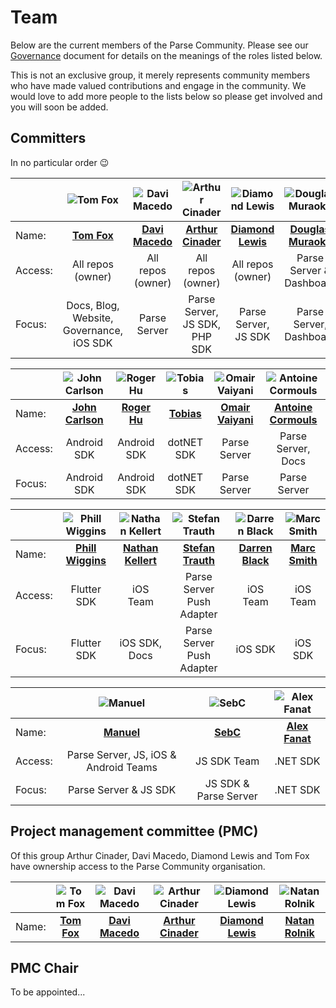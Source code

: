 # Team

Below are the current members of the Parse Community. Please see our [Governance](GOVERNANCE.md) document for details on the meanings of the roles listed below.

This is not an exclusive group, it merely represents community members who have made valued contributions and engage in the community. We would love to add more people to the lists below so please get involved and you will soon be added.

## Committers

In no particular order 😉

|         | ![Tom Fox](https://avatars0.githubusercontent.com/u/13188249?s=180&v=4) | ![Davi Macedo](https://avatars3.githubusercontent.com/u/4430059?s=180&v=4) | ![Arthur Cinader](https://avatars2.githubusercontent.com/u/700572?s=180&v=4) | ![Diamond Lewis](https://avatars0.githubusercontent.com/u/9830365?s=180&v=4) | ![Douglas Muraoka](https://avatars0.githubusercontent.com/u/8273531?s=180&v=4) |
|---------|:---:|:---:|:---:|:---:|:---:|
| Name:   | [__Tom Fox__](https://github.com/tomwfox) | [__Davi Macedo__](https://github.com/davimacedo) | [__Arthur Cinader__](https://github.com/acinader) | [__Diamond Lewis__](https://github.com/dplewis) | [__Douglas Muraoka__](https://github.com/douglasmuraoka) |
| Access: | All repos (owner) | All repos (owner) | All repos (owner) | All repos (owner) | Parse Server & Dashboard |
| Focus:  | Docs, Blog, Website, Governance, iOS SDK | Parse Server | Parse Server, JS SDK, PHP SDK | Parse Server, JS SDK | Parse Server, Dashboard |

|         | ![John Carlson](https://avatars1.githubusercontent.com/u/1459320?s=180&v=4) | ![Roger Hu](https://avatars1.githubusercontent.com/u/326857?s=180&v=4) | ![Tobias](https://avatars3.githubusercontent.com/u/5549565?s=180&v=4) | ![Omair Vaiyani](https://avatars2.githubusercontent.com/u/5912209?s=180&v=4) | ![Antoine Cormouls](https://avatars3.githubusercontent.com/u/27959372?s=180&v=4) |
|---------|:---:|:---:|:---:|:---:|:---:|
| Name:   | [__John Carlson__](https://github.com/Jawnnypoo) | [__Roger Hu__](https://github.com/rogerhu) | [__Tobias__](https://github.com/TobiasPott) | [__Omair Vaiyani__](https://github.com/omairvaiyani) | [__Antoine Cormouls__](https://github.com/Moumouls) |
| Access: | Android SDK | Android SDK | dotNET SDK | Parse Server | Parse Server, Docs |
| Focus:  | Android SDK | Android SDK | dotNET SDK | Parse Server | Parse Server |

|         | ![Phill Wiggins](https://avatars3.githubusercontent.com/u/7874526?s=400&v=4) | ![Nathan Kellert](https://avatars2.githubusercontent.com/u/3413855?s=400&v=4) | ![Stefan Trauth](https://avatars2.githubusercontent.com/u/144173?s=400&v=4) | ![Darren Black](https://avatars1.githubusercontent.com/u/845731?s=180&v=4) | ![Marc Smith](https://avatars0.githubusercontent.com/u/5037688?s=180&v=4) |
|---------|:---:|:---:|:---:|:---:|:---:|
| Name:   | [__Phill Wiggins__](https://github.com/phillwiggins) | [__Nathan Kellert__](https://github.com/noobs2ninjas) | [__Stefan Trauth__](https://github.com/funkenstrahlen) | [__Darren Black__](https://github.com/drdaz) | [__Marc Smith__](https://github.com/mrmarcsmith) |
| Access: | Flutter SDK | iOS Team | Parse Server Push Adapter | iOS Team | iOS Team |
| Focus:  | Flutter SDK | iOS SDK, Docs | Parse Server Push Adapter | iOS SDK | iOS SDK |

|         | ![Manuel](https://avatars3.githubusercontent.com/u/5673677?s=400&v=4) | ![SebC](https://avatars1.githubusercontent.com/u/3028067?s=400&v=4) | ![Alex Fanat](https://avatars2.githubusercontent.com/u/16641853?s=400&v=4) |
|---------|:---:|:---:|:---:|
| Name:   | [__Manuel__](https://github.com/mtrezza) | [__SebC__](https://github.com/sebc99) | [__Alex Fanat__](https://github.com/TheFanatr) | [____]() | [____]() |
| Access: | Parse Server, JS, iOS & Android Teams | JS SDK Team | .NET SDK |
| Focus:  | Parse Server & JS SDK | JS SDK & Parse Server | .NET SDK |

## Project management committee (PMC)

Of this group Arthur Cinader, Davi Macedo, Diamond Lewis and Tom Fox have ownership access to the Parse Community organisation.

|       | ![Tom Fox](https://avatars0.githubusercontent.com/u/13188249?s=180&v=4) | ![Davi Macedo](https://avatars3.githubusercontent.com/u/4430059?s=180&v=4)  | ![Arthur Cinader](https://avatars2.githubusercontent.com/u/700572?s=180&v=4) | ![Diamond Lewis](https://avatars0.githubusercontent.com/u/9830365?s=180&v=4) | ![Natan Rolnik](https://avatars1.githubusercontent.com/u/1164565?s=180&v=4)
|-------|:---:|:---:|:---:|:---:|:---:|
| Name: | [__Tom Fox__](https://github.com/tomwfox) | [__Davi Macedo__](https://github.com/davimacedo) | [__Arthur Cinader__](https://github.com/acinader) | [__Diamond Lewis__](https://github.com/dplewis) | [__Natan Rolnik__](https://github.com/natanrolnik) |

## PMC Chair

To be appointed...
